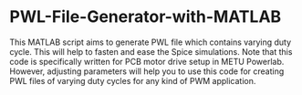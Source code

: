 # PWL-File-Generator-with-MATLAB

This MATLAB script aims to generate PWL file which contains varying duty cycle. This will help to fasten and ease the Spice simulations. Note that this code is specifically written for PCB motor drive setup in METU Powerlab. However, adjusting parameters will help you to use this code for creating PWL files of varying duty cycles for any kind of PWM application.
